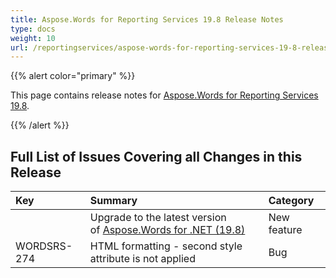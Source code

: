 ```yaml
---
title: Aspose.Words for Reporting Services 19.8 Release Notes
type: docs
weight: 10
url: /reportingservices/aspose-words-for-reporting-services-19-8-release-notes/
---
```


{{% alert color="primary" %}} 

This page contains release notes for [Aspose.Words for Reporting Services 19.8](https://downloads.aspose.com/words/reportingservices/new-releases/aspose.words-for-reporting-services-19.8-\(msi\)/).

{{% /alert %}} 

## **Full List of Issues Covering all Changes in this Release**

|Key |Summary |Category |
| :- | :- | :- |
| |Upgrade to the latest version of [Aspose.Words for .NET (19.8)](https://docs.aspose.com/display/wordsnet/Aspose.Words+for+.NET+19.8+Release+Notes)|New feature|
|WORDSRS-274|HTML formatting - second style attribute is not applied|Bug|

